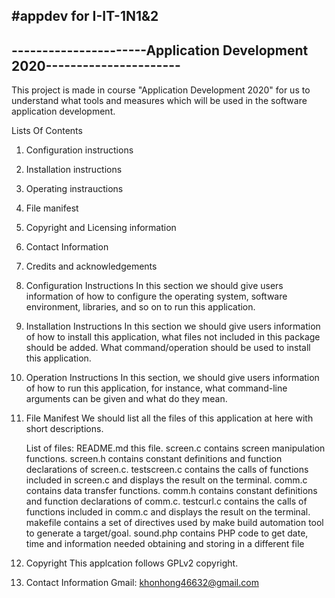 #appdev for I-IT-1N1&2
----------------------------------------------------------------------- 
----------------------Application Development 2020---------------------- 
------------------------------------------------------------------------ 
This project is made in course "Application Development 2020" for us to 
understand what tools and measures which  will be used in the  software 
application development. 

Lists Of Contents
1. Configuration instructions
2. Installation instructions
3. Operating instrauctions
4. File manifest
5. Copyright and Licensing information
6. Contact Information
7. Credits and acknowledgements

1. Configuration Instructions
	In this section we should give users information of how to configure 
	the operating system, software environment, libraries, and so on to run
	this application.

2. Installation Instructions
	In this section we should give users information of how to install this 
	application, what files not included in this package should be added.
	What command/operation should be used to install this application.

3. Operation Instructions
	In this section, we should give users information of how to run 
	this application, for instance, what command-line arguments can be given 
	and what do they mean.

4. File Manifest 
	We should list all the files of this application at here with short descriptions.

	List of files:
	README.md		this file.
	screen.c 		contains screen manipulation functions.
	screen.h 		contains constant definitions and function declarations 
					of screen.c.
	testscreen.c	contains the calls of functions included in screen.c 
				 	and displays the result on the terminal.
	comm.c			contains data transfer functions.
	comm.h 			contains constant definitions and function declarations 
					of comm.c.
	testcurl.c		contains the calls of functions included in comm.c and
					displays the result on the terminal.
	makefile		contains a set of directives used by make build automation
					tool to generate a target/goal.
	sound.php		contains PHP code to get date, time and information needed obtaining and storing 
					in a different file
5. Copyright 
	This applcation follows GPLv2 copyright.

6. Contact Information 
	Gmail: khonhong46632@gmail.com



